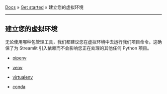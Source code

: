 [Docs](../README.md) » [Get started](../Get%20started) » 建立您的虚拟环境

---

## 建立您的虚拟环境

无论使用哪种包管理工具，我们都建议您在虚拟环境中去运行我们项目命令。这确保了为 Streamlit 引入依赖而不会影响您正在处理的其他任何 Python 项目。

+ [pipenv](https://docs.pipenv.org/en/latest/)

+ [venv](https://docs.python.org/3/library/venv.html)

+ [virtualenv](https://virtualenv.pypa.io/en/latest/)

+ [conda](https://www.anaconda.com/distribution/)